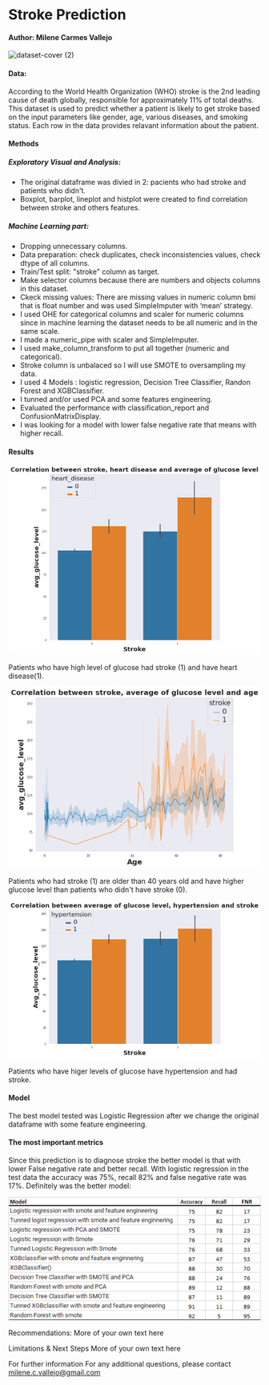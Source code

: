 # Stroke Prediction 
#### Author: Milene Carmes Vallejo


![dataset-cover (2)](https://user-images.githubusercontent.com/112773242/203482910-40b46c69-0c62-4bee-802e-4a0d89acdca2.jpg)




#### Data:

According to the World Health Organization (WHO) stroke is the 2nd leading cause of death globally, responsible for approximately 11% of total deaths. This dataset is used to predict whether a patient is likely to get stroke based on the input parameters like gender, age, various diseases, and smoking status. Each row in the data provides relavant information about the patient.

#### Methods

##### Exploratory Visual and Analysis: 

- The original dataframe was divied in 2: pacients who had stroke and patients who didn't. 
- Boxplot, barplot, lineplot and histplot were created to find correlation between stroke and others features. 

##### Machine Learning part: 
- Dropping unnecessary columns.
- Data preparation: check duplicates, check inconsistencies values, check dtype of all columns. 
- Train/Test split: "stroke" column as target.
- Make selector columns because there are numbers and objects columns in this dataset.
- Ckeck missing values: There are missing values in numeric column bmi that is float number and was used SimpleImputer with ‘mean’ strategy.
- I used OHE for categorical columns and scaler for numeric columns since in machine learning the dataset needs to be all numeric and in the same scale. 
- I made a numeric_pipe with scaler and SimpleImputer. 
- I used make_column_transform to put all together (numeric and categorical). 
- Stroke column is unbalaced so I will use SMOTE to oversampling my data.
- I used 4 Models :  logistic regression, Decision Tree Classifier, Randon Forest and XGBClassifier. 
- I tunned and/or used PCA and some features engineering. 
- Evaluated the performance with classification_report and ConfusionMatrixDisplay.
- I was looking for a model with lower false negative rate that means with higher recall. 
 

#### Results

![Stroke_Prediction_project_2](stroke1.png)

Patients who have high level of glucose had stroke (1) and have heart disease(1).

![Stroke_Prediction_project_2](stroke2.png)

Patients who had stroke (1) are older than 40 years old and have higher glucose level than patients who didn't have stroke (0). 

![Stroke_Prediction_project_2](stroke3.png)

Patients who have higer levels of glucose have hypertension and had stroke.



#### Model
The best model tested was Logistic Regression after we change the original dataframe with some feature engineering. 

#### The most important metrics

Since this prediction is to diagnose stroke the better model is that with lower False negative rate and better recall. With logistic regression in the test data the accuracy was 75%, recall 82% and false negative rate was 17%.  Definitely was the better model: 

![Stroke_Prediction_project_2](stroke4.png)


Recommendations:
More of your own text here

Limitations & Next Steps
More of your own text here

For further information
For any additional questions, please contact milene.c.vallejo@gmail.com
